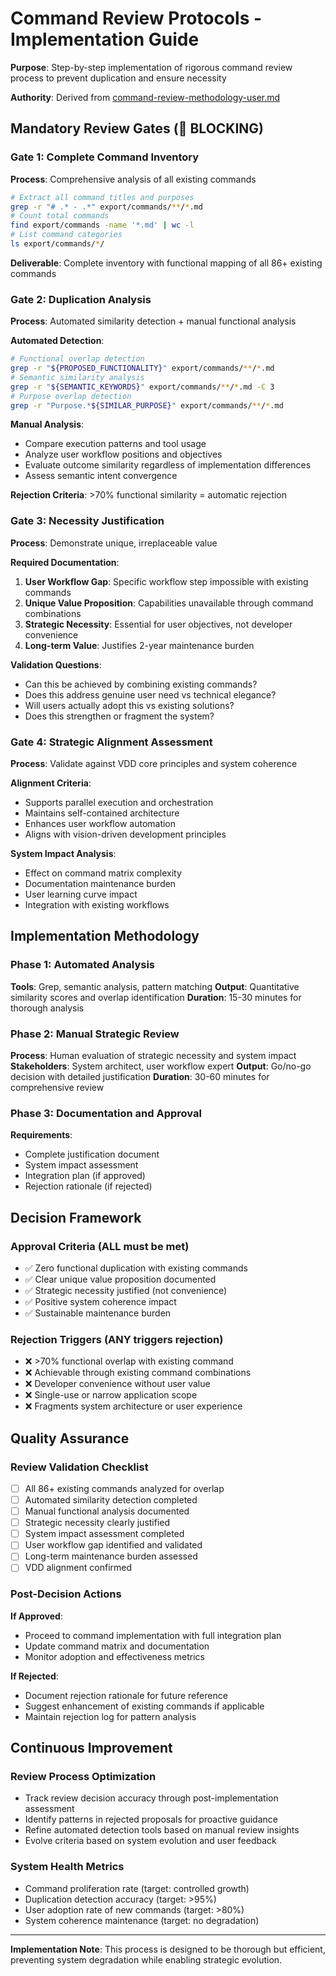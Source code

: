# Command Review Protocols - Implementation Guide

**Purpose**: Step-by-step implementation of rigorous command review process to prevent duplication and ensure necessity

**Authority**: Derived from [command-review-methodology-user.md](../../user-input/technical-requirements/command-review-methodology-user.md)

## Mandatory Review Gates (🛑 BLOCKING)

### Gate 1: Complete Command Inventory
**Process**: Comprehensive analysis of all existing commands
```bash
# Extract all command titles and purposes
grep -r "# .* - .*" export/commands/**/*.md
# Count total commands
find export/commands -name '*.md' | wc -l
# List command categories
ls export/commands/*/
```

**Deliverable**: Complete inventory with functional mapping of all 86+ existing commands

### Gate 2: Duplication Analysis 
**Process**: Automated similarity detection + manual functional analysis

**Automated Detection**:
```bash
# Functional overlap detection
grep -r "${PROPOSED_FUNCTIONALITY}" export/commands/**/*.md
# Semantic similarity analysis  
grep -r "${SEMANTIC_KEYWORDS}" export/commands/**/*.md -C 3
# Purpose overlap detection
grep -r "Purpose.*${SIMILAR_PURPOSE}" export/commands/**/*.md
```

**Manual Analysis**:
- Compare execution patterns and tool usage
- Analyze user workflow positions and objectives
- Evaluate outcome similarity regardless of implementation differences
- Assess semantic intent convergence

**Rejection Criteria**: >70% functional similarity = automatic rejection

### Gate 3: Necessity Justification
**Process**: Demonstrate unique, irreplaceable value

**Required Documentation**:
1. **User Workflow Gap**: Specific workflow step impossible with existing commands
2. **Unique Value Proposition**: Capabilities unavailable through command combinations
3. **Strategic Necessity**: Essential for user objectives, not developer convenience
4. **Long-term Value**: Justifies 2-year maintenance burden

**Validation Questions**:
- Can this be achieved by combining existing commands?
- Does this address genuine user need vs technical elegance?
- Will users actually adopt this vs existing solutions?
- Does this strengthen or fragment the system?

### Gate 4: Strategic Alignment Assessment
**Process**: Validate against VDD core principles and system coherence

**Alignment Criteria**:
- Supports parallel execution and orchestration
- Maintains self-contained architecture 
- Enhances user workflow automation
- Aligns with vision-driven development principles

**System Impact Analysis**:
- Effect on command matrix complexity
- Documentation maintenance burden
- User learning curve impact
- Integration with existing workflows

## Implementation Methodology

### Phase 1: Automated Analysis
**Tools**: Grep, semantic analysis, pattern matching
**Output**: Quantitative similarity scores and overlap identification
**Duration**: 15-30 minutes for thorough analysis

### Phase 2: Manual Strategic Review  
**Process**: Human evaluation of strategic necessity and system impact
**Stakeholders**: System architect, user workflow expert
**Output**: Go/no-go decision with detailed justification
**Duration**: 30-60 minutes for comprehensive review

### Phase 3: Documentation and Approval
**Requirements**: 
- Complete justification document
- System impact assessment
- Integration plan (if approved)
- Rejection rationale (if rejected)

## Decision Framework

### Approval Criteria (ALL must be met)
- ✅ Zero functional duplication with existing commands
- ✅ Clear unique value proposition documented
- ✅ Strategic necessity justified (not convenience)
- ✅ Positive system coherence impact
- ✅ Sustainable maintenance burden

### Rejection Triggers (ANY triggers rejection)
- ❌ >70% functional overlap with existing command
- ❌ Achievable through existing command combinations
- ❌ Developer convenience without user value
- ❌ Single-use or narrow application scope
- ❌ Fragments system architecture or user experience

## Quality Assurance

### Review Validation Checklist
- [ ] All 86+ existing commands analyzed for overlap
- [ ] Automated similarity detection completed
- [ ] Manual functional analysis documented
- [ ] Strategic necessity clearly justified
- [ ] System impact assessment completed
- [ ] User workflow gap identified and validated
- [ ] Long-term maintenance burden assessed
- [ ] VDD alignment confirmed

### Post-Decision Actions
**If Approved**:
- Proceed to command implementation with full integration plan
- Update command matrix and documentation
- Monitor adoption and effectiveness metrics

**If Rejected**:
- Document rejection rationale for future reference
- Suggest enhancement of existing commands if applicable
- Maintain rejection log for pattern analysis

## Continuous Improvement

### Review Process Optimization
- Track review decision accuracy through post-implementation assessment
- Identify patterns in rejected proposals for proactive guidance
- Refine automated detection tools based on manual review insights
- Evolve criteria based on system evolution and user feedback

### System Health Metrics
- Command proliferation rate (target: controlled growth)
- Duplication detection accuracy (target: >95%)
- User adoption rate of new commands (target: >80%)
- System coherence maintenance (target: no degradation)

---

**Implementation Note**: This process is designed to be thorough but efficient, preventing system degradation while enabling strategic evolution.